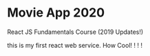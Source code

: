 # Movie App 2020

React JS Fundamentals Course (2019 Updates!)

this is my first react web service.
How Cool! ! ! !
